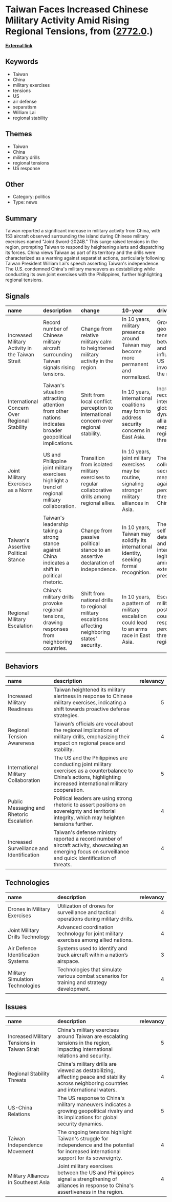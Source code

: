 # __Taiwan Faces Increased Chinese Military Activity Amid Rising Regional Tensions__, from ([2772.0](https://kghosh.substack.com/p/2772.0).)

__[External link](https://www.aljazeera.com/news/2024/10/15/taiwan-reports-surrounded-by-153-chinese-military-aircraft-during-drills?utm_medium=newsletter&_bhlid=206e0acf17e653e48b2ec9583d423e4a82152a75)__



## Keywords

* Taiwan
* China
* military exercises
* tensions
* US
* air defense
* separatism
* William Lai
* regional stability

## Themes

* Taiwan
* China
* military drills
* regional tensions
* US response

## Other

* Category: politics
* Type: news

## Summary

Taiwan reported a significant increase in military activity from China, with 153 aircraft observed surrounding the island during Chinese military exercises named "Joint Sword-2024B." This surge raised tensions in the region, prompting Taiwan to respond by heightening alerts and dispatching its forces. China views Taiwan as part of its territory and the drills were characterized as a warning against separatist actions, particularly following Taiwan President William Lai's speech asserting Taiwan's independence. The U.S. condemned China's military maneuvers as destabilizing while conducting its own joint exercises with the Philippines, further highlighting regional tensions.

## Signals

| name                                             | description                                                                                             | change                                                                                              | 10-year                                                                                              | driving-force                                                                                                   |   relevancy |
|:-------------------------------------------------|:--------------------------------------------------------------------------------------------------------|:----------------------------------------------------------------------------------------------------|:-----------------------------------------------------------------------------------------------------|:----------------------------------------------------------------------------------------------------------------|------------:|
| Increased Military Activity in the Taiwan Strait | Record number of Chinese military aircraft surrounding Taiwan signals rising tensions.                  | Change from relative military calm to heightened military activity in the region.                   | In 10 years, military presence around Taiwan may become more permanent and normalized.               | Growing geopolitical tensions between China and Taiwan, influenced by US involvement in the region.             |           4 |
| International Concern Over Regional Stability    | Taiwan's situation attracting attention from other nations indicates broader geopolitical implications. | Shift from local conflict perception to international concern over regional stability.              | In 10 years, international coalitions may form to address security concerns in East Asia.            | Increased recognition of interconnected global security dynamics and alliances in response to regional threats. |           5 |
| Joint Military Exercises as a Norm               | US and Philippine joint military exercises highlight a trend of regional military collaboration.        | Transition from isolated military exercises to regular collaborative drills among regional allies.  | In 10 years, joint military exercises may be routine, signaling stronger military alliances in Asia. | The need for collective security measures against perceived threats from China.                                 |           4 |
| Taiwan's Assertive Political Stance              | Taiwan's leadership taking a strong stance against China indicates a shift in political rhetoric.       | Change from passive political stance to an assertive declaration of independence.                   | In 10 years, Taiwan may solidify its international identity, seeking formal recognition.             | The desire for self-determination and international legitimacy amidst external pressures.                       |           5 |
| Regional Military Escalation                     | China's military drills provoke regional tensions, drawing responses from neighboring countries.        | Shift from national drills to regional military escalations affecting neighboring states' security. | In 10 years, a pattern of military escalation could lead to an arms race in East Asia.               | Escalating military posturing as countries respond to perceived threats in the region.                          |           4 |

## Behaviors

| name                                      | description                                                                                                                                                           |   relevancy |
|:------------------------------------------|:----------------------------------------------------------------------------------------------------------------------------------------------------------------------|------------:|
| Increased Military Readiness              | Taiwan heightened its military alertness in response to Chinese military exercises, indicating a shift towards proactive defense strategies.                          |           5 |
| Regional Tension Awareness                | Taiwan’s officials are vocal about the regional implications of military drills, emphasizing their impact on regional peace and stability.                            |           4 |
| International Military Collaboration      | The US and the Philippines are conducting joint military exercises as a counterbalance to China’s actions, highlighting increased international military cooperation. |           5 |
| Public Messaging and Rhetoric Escalation  | Political leaders are using strong rhetoric to assert positions on sovereignty and territorial integrity, which may heighten tensions further.                        |           4 |
| Increased Surveillance and Identification | Taiwan's defense ministry reported a record number of aircraft activity, showcasing an emerging focus on surveillance and quick identification of threats.            |           4 |

## Technologies

| name                               | description                                                                                |   relevancy |
|:-----------------------------------|:-------------------------------------------------------------------------------------------|------------:|
| Drones in Military Exercises       | Utilization of drones for surveillance and tactical operations during military drills.     |           4 |
| Joint Military Drills Technology   | Advanced coordination technology for joint military exercises among allied nations.        |           4 |
| Air Defence Identification Systems | Systems used to identify and track aircraft within a nation’s airspace.                    |           3 |
| Military Simulation Technologies   | Technologies that simulate various combat scenarios for training and strategy development. |           4 |

## Issues

| name                                         | description                                                                                                                                     |   relevancy |
|:---------------------------------------------|:------------------------------------------------------------------------------------------------------------------------------------------------|------------:|
| Increased Military Tensions in Taiwan Strait | China's military exercises around Taiwan are escalating tensions in the region, impacting international relations and security.                 |           5 |
| Regional Stability Threats                   | China's military drills are viewed as destabilizing, affecting peace and stability across neighboring countries and international waters.       |           4 |
| US-China Relations                           | The US response to China's military maneuvers indicates a growing geopolitical rivalry and its implications for global security dynamics.       |           5 |
| Taiwan Independence Movement                 | The ongoing tensions highlight Taiwan's struggle for independence and the potential for increased international support for its sovereignty.    |           4 |
| Military Alliances in Southeast Asia         | Joint military exercises between the US and Philippines signal a strengthening of alliances in response to China's assertiveness in the region. |           4 |